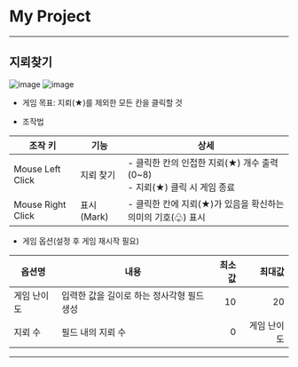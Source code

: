 # My Project

---

## 지뢰찾기

![image](https://user-images.githubusercontent.com/91407433/152627843-15d4adac-6094-439f-bfb1-6ecb417053c4.png)
![image](https://user-images.githubusercontent.com/91407433/152627849-772562ce-1364-4fa6-9260-6e12fa9e4a92.png)

- 게임 목표: 지뢰(★)를 제외한 모든 칸을 클릭할 것

- 조작법

|조작 키|기능|상세|
|------|---|---|
|Mouse Left Click|지뢰 찾기|- 클릭한 칸의 인접한 지뢰(★) 개수 출력(0~8)<br>- 지뢰(★) 클릭 시 게임 종료|
|Mouse Right Click|표시(Mark)|- 클릭한 칸에 지뢰(★)가 있음을 확신하는 의미의 기호(♧) 표시<br>|

- 게임 옵션(설정 후 게임 재시작 필요)

|옵션명|내용|최소값|최대값|
|------|---|---:|---:|
|게임 난이도|입력한 값을 길이로 하는 정사각형 필드 생성|10|20|
|지뢰 수|필드 내의 지뢰 수|0|게임 난이도|

---